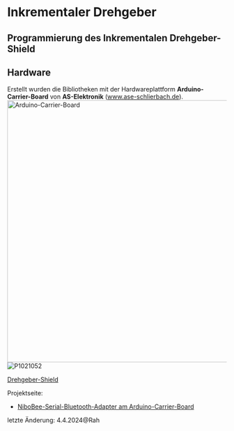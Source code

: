 # Inkrementaler Drehgeber
## Programmierung des Inkrementalen Drehgeber-Shield ###

## Hardware
Erstellt wurden die Bibliotheken mit der Hardwareplattform **Arduino-Carrier-Board** von **AS-Elektronik** (www.ase-schlierbach.de).
<img src="https://github.com/feslehrer/FA205/assets/24614659/6fe745e1-f1b7-42bd-aa3e-b300a738bb4a" alt="Arduino-Carrier-Board" width="600">
![P1021052](https://github.com/feslehrer/FA205/assets/24614659/6fe745e1-f1b7-42bd-aa3e-b300a738bb4a)

<a href="https://ase-schlierbach.de/produkt/drehgeber-shield/" target="_blank"> Drehgeber-Shield </a>

Projektseite:
- <a href="https://github.com/feslehrer/NiboBlueConfig_for_ArduinoCarrierBoard.git">NiboBee-Serial-Bluetooth-Adapter am Arduino-Carrier-Board</a>


letzte Änderung:
4.4.2024@Rah
